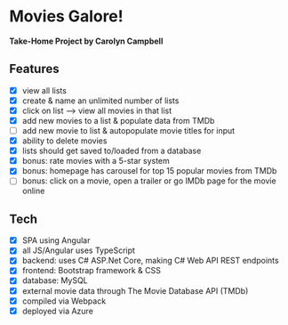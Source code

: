 # Movies Galore!

**Take-Home Project by Carolyn Campbell**

## Features

- [x] view all lists
- [x] create & name an unlimited number of lists
- [x] click on list --> view all movies in that list
- [x] add new movies to a list & populate data from TMDb
- [ ] add new movie to list & autopopulate movie titles for input
- [x] ability to delete movies
- [x] lists should get saved to/loaded from a database
- [x] bonus: rate movies with a 5-star system
- [x] bonus: homepage has carousel for top 15 popular movies from TMDb
- [ ] bonus: click on a movie, open a trailer or go IMDb page for the movie online

## Tech

- [x] SPA using Angular
- [x] all JS/Angular uses TypeScript
- [x] backend: uses C# ASP.Net Core, making C# Web API REST endpoints
- [x] frontend: Bootstrap framework & CSS
- [x] database: MySQL
- [x] external movie data through The Movie Database API (TMDb)
- [x] compiled via Webpack
- [x] deployed via Azure
